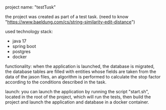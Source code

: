 project name: "testTusk"

the project was created as part of a test task.
(need to know "https://www.baeldung.com/cs/string-similarity-edit-distance")

used technology stack:
- java 17
- spring boot
- postgres
- docker

functionality:
when the application is launched, the database is migrated, 
the database tables are filled with entities whose fields are taken from the data of the jason files, 
an algorithm is performed to calculate the stop factor according to the conditions described in the task.

launch:
you can launch the application by running the script "start.sh", located in the root of the project, 
which will run the tests, then build the project and launch the application and database in a docker container.
